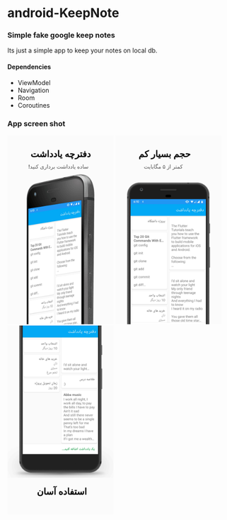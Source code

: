 # android-KeepNote
### Simple fake google keep notes

Its just a simple app to keep your notes
on local db.

#### Dependencies
- ViewModel
- Navigation
- Room
- Coroutines

### App screen shot
<img src="https://github.com/Qorbanzadeh/Note-Keeper/blob/master/Screenshot/0.jpg?raw=true" alt="1" width="240" />
<img src="https://github.com/Qorbanzadeh/Note-Keeper/blob/master/Screenshot/1.jpg?raw=true" alt="2" width="240" />
<img src="https://github.com/Qorbanzadeh/Note-Keeper/blob/master/Screenshot/2.jpg?raw=true" alt="2" width="240" />
